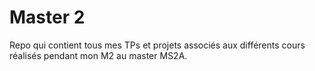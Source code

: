 # Master 2 

Repo qui contient tous mes TPs et projets associés aux différents cours réalisés pendant mon M2 au master MS2A. 
